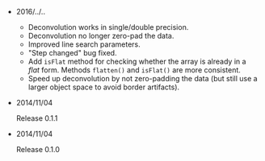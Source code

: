 * 2016/../..

  - Deconvolution works in single/double precision.
  - Deconvolution no longer zero-pad the data.
  - Improved line search parameters.
  - "Step changed" bug fixed.
  - Add `isFlat` method for checking whether the array is already in a
    *flat* form.  Methods `flatten()` and `isFlat()` are more consistent.
  - Speed up deconvolution by not zero-padding the data (but still use a
    larger object space to avoid border artifacts).

* 2014/11/04

  Release 0.1.1

* 2014/11/04

  Release 0.1.0
